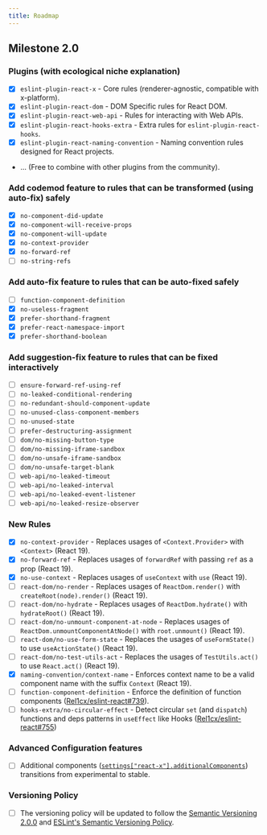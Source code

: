 ```yaml
---
title: Roadmap
---
```


## Milestone 2.0

### Plugins (with ecological niche explanation)

- [x] `eslint-plugin-react-x` - Core rules (renderer-agnostic, compatible with x-platform).
- [x] `eslint-plugin-react-dom` - DOM Specific rules for React DOM.
- [x] `eslint-plugin-react-web-api` - Rules for interacting with Web APIs.
- [x] `eslint-plugin-react-hooks-extra` - Extra rules for `eslint-plugin-react-hooks`.
- [x] `eslint-plugin-react-naming-convention` - Naming convention rules designed for React projects.
- ... (Free to combine with other plugins from the community).

### Add codemod feature to rules that can be transformed (using auto-fix) safely

- [x] `no-component-did-update`
- [x] `no-component-will-receive-props`
- [x] `no-component-will-update`
- [x] `no-context-provider`
- [x] `no-forward-ref`
- [ ] `no-string-refs`

### Add auto-fix feature to rules that can be auto-fixed safely

- [ ] `function-component-definition`
- [x] `no-useless-fragment`
- [x] `prefer-shorthand-fragment`
- [x] `prefer-react-namespace-import`
- [x] `prefer-shorthand-boolean`

### Add suggestion-fix feature to rules that can be fixed interactively

- [ ] `ensure-forward-ref-using-ref`
- [ ] `no-leaked-conditional-rendering`
- [ ] `no-redundant-should-component-update`
- [ ] `no-unused-class-component-members`
- [ ] `no-unused-state`
- [ ] `prefer-destructuring-assignment`
- [ ] `dom/no-missing-button-type`
- [ ] `dom/no-missing-iframe-sandbox`
- [ ] `dom/no-unsafe-iframe-sandbox`
- [ ] `dom/no-unsafe-target-blank`
- [ ] `web-api/no-leaked-timeout`
- [ ] `web-api/no-leaked-interval`
- [ ] `web-api/no-leaked-event-listener`
- [ ] `web-api/no-leaked-resize-observer`

### New Rules

- [x] `no-context-provider` - Replaces usages of `<Context.Provider>` with `<Context>` (React 19).
- [x] `no-forward-ref` - Replaces usages of `forwardRef` with passing `ref` as a prop (React 19).
- [x] `no-use-context` - Replaces usages of `useContext` with `use` (React 19).
- [ ] `react-dom/no-render` - Replaces usages of `ReactDom.render()` with `createRoot(node).render()` (React 19).
- [ ] `react-dom/no-hydrate` - Replaces usages of `ReactDom.hydrate()` with `hydrateRoot()` (React 19).
- [ ] `react-dom/no-unmount-component-at-node` - Replaces usages of `ReactDom.unmountComponentAtNode()` with `root.unmount()` (React 19).
- [ ] `react-dom/no-use-form-state` - Replaces the usages of `useFormState()` to use `useActionState()` (React 19).
- [ ] `react-dom/no-test-utils-act` - Replaces the usages of `TestUtils.act()` to use `React.act()` (React 19).
- [x] `naming-convention/context-name` - Enforces context name to be a valid component name with the suffix `Context` (React 19).
- [ ] `function-component-definition` - Enforce the definition of function components ([Rel1cx/eslint-react#739](https://github.com/Rel1cx/eslint-react/issues/739)).
- [ ] `hooks-extra/no-circular-effect` - Detect circular `set` (and `dispatch`) functions and deps patterns in `useEffect` like Hooks ([Rel1cx/eslint-react#755](https://github.com/Rel1cx/eslint-react/issues/755))

### Advanced Configuration features

- [ ] Additional components ([`settings["react-x"].additionalComponents`](https://eslint-react.xyz/docs/configurations#additionalcomponents)) transitions from experimental to stable.

### Versioning Policy

- [ ] The versioning policy will be updated to follow the [Semantic Versioning 2.0.0](https://semver.org) and [ESLint's Semantic Versioning Policy](https://github.com/eslint/eslint#semantic-versioning-policy).
